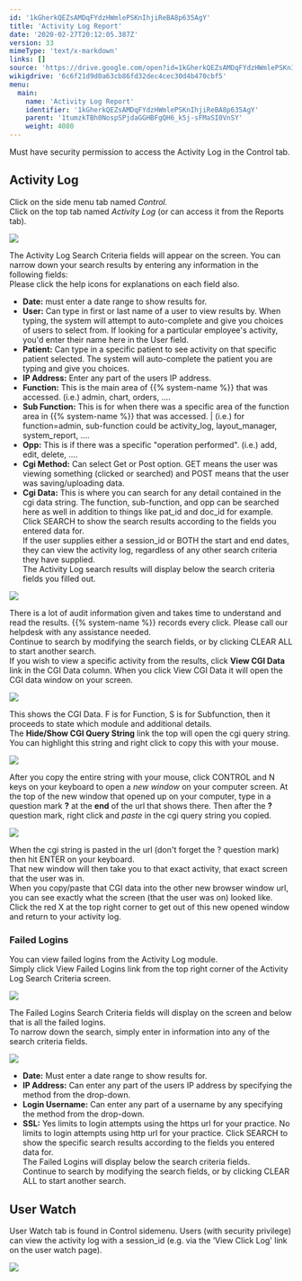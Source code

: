 ```yaml
---
id: '1kGherkQEZsAMDqFYdzHWmlePSKnIhjiReBA8p635AgY'
title: 'Activity Log Report'
date: '2020-02-27T20:12:05.387Z'
version: 33
mimeType: 'text/x-markdown'
links: []
source: 'https://drive.google.com/open?id=1kGherkQEZsAMDqFYdzHWmlePSKnIhjiReBA8p635AgY'
wikigdrive: '6c6f21d9d0a63cb86fd32dec4cec30d4b470cbf5'
menu:
  main:
    name: 'Activity Log Report'
    identifier: '1kGherkQEZsAMDqFYdzHWmlePSKnIhjiReBA8p635AgY'
    parent: '1tumzkTBh0NospSPjdaGGHBFgQH6_k5j-sFMaSI0VnSY'
    weight: 4080
---
```

Must have security permission to access the Activity Log in the Control tab.
  
## Activity Log  
  
Click on the side menu tab named *Control.*  
Click on the top tab named *Activity Log* (or can access it from the Reports tab).
  
![](../activity-log-report.assets/1c40d2e672d4c69223928f9b56dd1fa3.png)  

The Activity Log Search Criteria fields will appear on the screen. You can narrow down your search results by entering any information in the following fields:  
Please click the help icons for explanations on each field also.
* <strong>Date:</strong> must enter a date range to show results for.
* <strong>User:</strong> Can type in first or last name of a user to view results by. When typing, the system will attempt to auto-complete and give you choices of users to select from. If looking for a particular employee's activity, you'd enter their name here in the User field.
* <strong>Patient:</strong> Can type in a specific patient to see activity on that specific patient selected. The system will auto-complete the patient you are typing and give you choices.
* <strong>IP Address:</strong> Enter any part of the users IP address.
* <strong>Function:</strong> This is the main area of {{% system-name %}} that was accessed. (i.e.) admin, chart, orders, ….
* <strong>Sub Function:</strong> This is for when there was a specific area of the function area in {{% system-name %}} that was accessed. | (i.e.) for function=admin, sub-function could be activity_log, layout_manager, system_report, ….
* <strong>Opp:</strong> This is if there was a specific "operation performed". (i.e.) add, edit, delete, ….
* <strong>Cgi Method:</strong> Can select Get or Post option. GET means the user was viewing something (clicked or searched) and POST means that the user was saving/uploading data.
* <strong>Cgi Data:</strong> This is where you can search for any detail contained in the cgi data string. The function, sub-function, and opp can be searched here as well in addition to things like pat_id and doc_id for example.
Click SEARCH to show the search results according to the fields you entered data for.  
If the user supplies either a session_id or BOTH the start and end dates, they can view the activity log, regardless of any other search criteria they have supplied.  
The Activity Log search results will display below the search criteria fields you filled out.
  
![](../activity-log-report.assets/0bffb31fc98a9d3625de68868d10bdce.png)  

There is a lot of audit information given and takes time to understand and read the results. {{% system-name %}} records every click. Please call our helpdesk with any assistance needed.  
Continue to search by modifying the search fields, or by clicking CLEAR ALL to start another search.  
If you wish to view a specific activity from the results, click **View CGI Data** link in the CGI Data column. When you click View CGI Data it will open the CGI data window on your screen.
  
![](../activity-log-report.assets/683d3a385cffcda8491218211e6615de.png)  

This shows the CGI Data. F is for Function, S is for Subfunction, then it proceeds to state which module and additional details.  
The **Hide/Show CGI Query String** link the top will open the cgi query string. You can highlight this string and right click to copy this with your mouse.
  
![](../activity-log-report.assets/36f4d9aa88a3c6809dcfb22d01f40320.png)  

After you copy the entire string with your mouse, click CONTROL and N keys on your keyboard to open a *new window* on your computer screen. At the top of the new window that opened up on your computer, type in a question mark **?** at the **end** of the url that shows there. Then after the **?** question mark, right click and *paste* in the cgi query string you copied.
  
![](../activity-log-report.assets/b0664c14d439c7c6efec6e5394095919.png)  

When the cgi string is pasted in the url (don't forget the ? question mark) then hit ENTER on your keyboard.  
That new window will then take you to that exact activity, that exact screen that the user was in.  
When you copy/paste that CGI data into the other new browser window url, you can see exactly what the screen (that the user was on) looked like.  
Click the red X at the top right corner to get out of this new opened window and return to your activity log.
  
### Failed Logins  
  
You can view failed logins from the Activity Log module.  
Simply click View Failed Logins link from the top right corner of the Activity Log Search Criteria screen.
  
![](../activity-log-report.assets/dd62d6b3ec60bcdbd376ea6277e8421d.png)  

The Failed Logins Search Criteria fields will display on the screen and below that is all the failed logins.  
To narrow down the search, simply enter in information into any of the search criteria fields.
  
![](../activity-log-report.assets/a5cad488b3436ca94dd43be00cd8338d.png)  

* <strong>Date:</strong> Must enter a date range to show results for.
* <strong>IP Address:</strong> Can enter any part of the users IP address by specifying the method from the drop-down.
* <strong>Login Username:</strong> Can enter any part of a username by any specifying the method from the drop-down.
* <strong>SSL:</strong> Yes limits to login attempts using the https url for your practice. No limits to login attempts using http url for your practice.
Click SEARCH to show the specific search results according to the fields you entered data for.  
The Failed Logins will display below the search criteria fields.  
Continue to search by modifying the search fields, or by clicking CLEAR ALL to start another search.
  
## User Watch  
  
User Watch tab is found in Control sidemenu. Users (with security privilege) can view the activity log with a session_id (e.g. via the ‘View Click Log' link on the user watch page).
  
![](../activity-log-report.assets/9a51491ec37f97f8b9ee4d9a6cf76612.png)  

